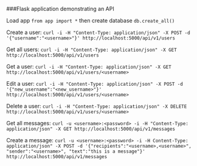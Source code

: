 ###Flask application demonstrating an API

Load app
`from app import *`
then create database
`db.create_all()`

Create a user:
```curl -i -H "Content-Type: application/json" -X POST -d '{"username":"<username>"}' http://localhost:5000/api/v1/users```


Get all users:
```curl -i -H "Content-Type: application/json" -X GET http://localhost:5000/api/v1/users```

Get a user:
```curl -i -H "Content-Type: application/json" -X GET http://localhost:5000/api/v1/users/<username>```

Edit a user:
```curl -i -H "Content-Type: application/json" -X POST -d '{"new_username":"<new_username>"}' http://localhost:5000/api/v1/users/<username>```

Delete a user:
```curl -i -H "Content-Type: application/json" -X DELETE http://localhost:5000/api/v1/users/<username>```

Get all messages:
```curl -u <username>:<password> -i -H "Content-Type: application/json" -X GET http://localhost:5000/api/v1/messages```

Create a message:
```curl -u <username>:<password> -i -H Content-Type: application/json" -X POST -d '{"recipients":"<username>,<username>", "sender":"<username>", "text":"this is a message"}' http://localhost:5000/api/v1/messages```